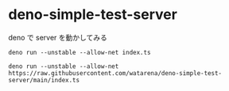 # deno-simple-test-server

deno で server を動かしてみる

```
deno run --unstable --allow-net index.ts
```
```
deno run --unstable --allow-net https://raw.githubusercontent.com/watarena/deno-simple-test-server/main/index.ts
```
